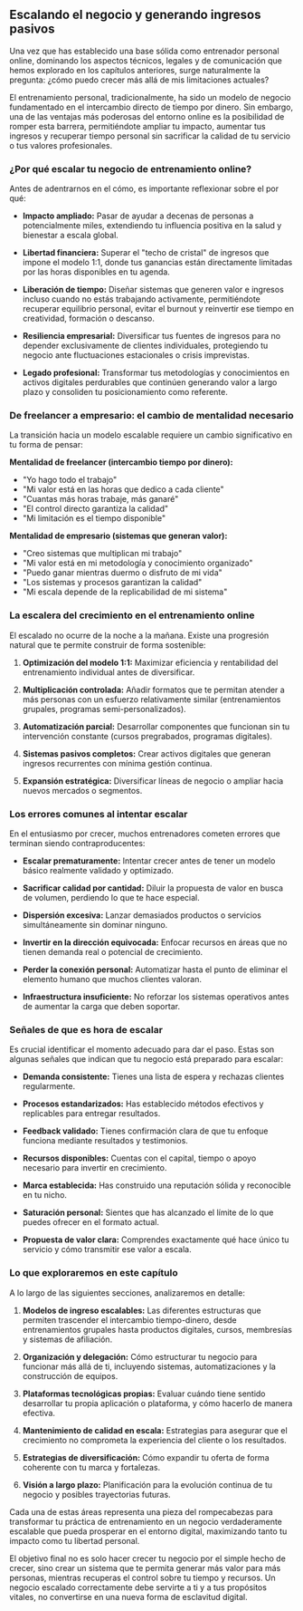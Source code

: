 ## Escalando el negocio y generando ingresos pasivos

Una vez que has establecido una base sólida como entrenador personal online, dominando los aspectos técnicos, legales y de comunicación que hemos explorado en los capítulos anteriores, surge naturalmente la pregunta: ¿cómo puedo crecer más allá de mis limitaciones actuales? 

El entrenamiento personal, tradicionalmente, ha sido un modelo de negocio fundamentado en el intercambio directo de tiempo por dinero. Sin embargo, una de las ventajas más poderosas del entorno online es la posibilidad de romper esta barrera, permitiéndote ampliar tu impacto, aumentar tus ingresos y recuperar tiempo personal sin sacrificar la calidad de tu servicio o tus valores profesionales.

### ¿Por qué escalar tu negocio de entrenamiento online?

Antes de adentrarnos en el cómo, es importante reflexionar sobre el por qué:

- **Impacto ampliado:** Pasar de ayudar a decenas de personas a potencialmente miles, extendiendo tu influencia positiva en la salud y bienestar a escala global.
  
- **Libertad financiera:** Superar el "techo de cristal" de ingresos que impone el modelo 1:1, donde tus ganancias están directamente limitadas por las horas disponibles en tu agenda.
  
- **Liberación de tiempo:** Diseñar sistemas que generen valor e ingresos incluso cuando no estás trabajando activamente, permitiéndote recuperar equilibrio personal, evitar el burnout y reinvertir ese tiempo en creatividad, formación o descanso.
  
- **Resiliencia empresarial:** Diversificar tus fuentes de ingresos para no depender exclusivamente de clientes individuales, protegiendo tu negocio ante fluctuaciones estacionales o crisis imprevistas.
  
- **Legado profesional:** Transformar tus metodologías y conocimientos en activos digitales perdurables que continúen generando valor a largo plazo y consoliden tu posicionamiento como referente.

### De freelancer a empresario: el cambio de mentalidad necesario

La transición hacia un modelo escalable requiere un cambio significativo en tu forma de pensar:

**Mentalidad de freelancer (intercambio tiempo por dinero):**
- "Yo hago todo el trabajo"
- "Mi valor está en las horas que dedico a cada cliente"
- "Cuantas más horas trabaje, más ganaré"
- "El control directo garantiza la calidad"
- "Mi limitación es el tiempo disponible"

**Mentalidad de empresario (sistemas que generan valor):**
- "Creo sistemas que multiplican mi trabajo"
- "Mi valor está en mi metodología y conocimiento organizado"
- "Puedo ganar mientras duermo o disfruto de mi vida"
- "Los sistemas y procesos garantizan la calidad"
- "Mi escala depende de la replicabilidad de mi sistema"

### La escalera del crecimiento en el entrenamiento online

El escalado no ocurre de la noche a la mañana. Existe una progresión natural que te permite construir de forma sostenible:

1. **Optimización del modelo 1:1:** Maximizar eficiencia y rentabilidad del entrenamiento individual antes de diversificar.
   
2. **Multiplicación controlada:** Añadir formatos que te permitan atender a más personas con un esfuerzo relativamente similar (entrenamientos grupales, programas semi-personalizados).
   
3. **Automatización parcial:** Desarrollar componentes que funcionan sin tu intervención constante (cursos pregrabados, programas digitales).
   
4. **Sistemas pasivos completos:** Crear activos digitales que generan ingresos recurrentes con mínima gestión continua.
   
5. **Expansión estratégica:** Diversificar líneas de negocio o ampliar hacia nuevos mercados o segmentos.

### Los errores comunes al intentar escalar

En el entusiasmo por crecer, muchos entrenadores cometen errores que terminan siendo contraproducentes:

- **Escalar prematuramente:** Intentar crecer antes de tener un modelo básico realmente validado y optimizado.
  
- **Sacrificar calidad por cantidad:** Diluir la propuesta de valor en busca de volumen, perdiendo lo que te hace especial.
  
- **Dispersión excesiva:** Lanzar demasiados productos o servicios simultáneamente sin dominar ninguno.
  
- **Invertir en la dirección equivocada:** Enfocar recursos en áreas que no tienen demanda real o potencial de crecimiento.
  
- **Perder la conexión personal:** Automatizar hasta el punto de eliminar el elemento humano que muchos clientes valoran.
  
- **Infraestructura insuficiente:** No reforzar los sistemas operativos antes de aumentar la carga que deben soportar.

### Señales de que es hora de escalar

Es crucial identificar el momento adecuado para dar el paso. Estas son algunas señales que indican que tu negocio está preparado para escalar:

- **Demanda consistente:** Tienes una lista de espera y rechazas clientes regularmente.
  
- **Procesos estandarizados:** Has establecido métodos efectivos y replicables para entregar resultados.
  
- **Feedback validado:** Tienes confirmación clara de que tu enfoque funciona mediante resultados y testimonios.
  
- **Recursos disponibles:** Cuentas con el capital, tiempo o apoyo necesario para invertir en crecimiento.
  
- **Marca establecida:** Has construido una reputación sólida y reconocible en tu nicho.
  
- **Saturación personal:** Sientes que has alcanzado el límite de lo que puedes ofrecer en el formato actual.

- **Propuesta de valor clara:** Comprendes exactamente qué hace único tu servicio y cómo transmitir ese valor a escala.

### Lo que exploraremos en este capítulo

A lo largo de las siguientes secciones, analizaremos en detalle:

1. **Modelos de ingreso escalables:** Las diferentes estructuras que permiten trascender el intercambio tiempo-dinero, desde entrenamientos grupales hasta productos digitales, cursos, membresías y sistemas de afiliación.

2. **Organización y delegación:** Cómo estructurar tu negocio para funcionar más allá de ti, incluyendo sistemas, automatizaciones y la construcción de equipos.

3. **Plataformas tecnológicas propias:** Evaluar cuándo tiene sentido desarrollar tu propia aplicación o plataforma, y cómo hacerlo de manera efectiva.

4. **Mantenimiento de calidad en escala:** Estrategias para asegurar que el crecimiento no comprometa la experiencia del cliente o los resultados.

5. **Estrategias de diversificación:** Cómo expandir tu oferta de forma coherente con tu marca y fortalezas.

6. **Visión a largo plazo:** Planificación para la evolución continua de tu negocio y posibles trayectorias futuras.

Cada una de estas áreas representa una pieza del rompecabezas para transformar tu práctica de entrenamiento en un negocio verdaderamente escalable que pueda prosperar en el entorno digital, maximizando tanto tu impacto como tu libertad personal.

El objetivo final no es solo hacer crecer tu negocio por el simple hecho de crecer, sino crear un sistema que te permita generar más valor para más personas, mientras recuperas el control sobre tu tiempo y recursos. Un negocio escalado correctamente debe servirte a ti y a tus propósitos vitales, no convertirse en una nueva forma de esclavitud digital. 